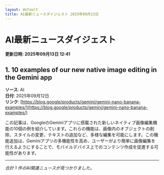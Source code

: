 ```yaml
---
layout: default
title: AI最新ニュースダイジェスト 2025年09月13日
---
```


# AI最新ニュースダイジェスト
**更新日時: 2025年09月13日 12:41**

## 1. 10 examples of our new native image editing in the Gemini app

**ソース**: AI  
**日付**: 2025年09月12日  
**リンク**: [https://blog.google/products/gemini/gemini-nano-banana-examples/](https://blog.google/products/gemini/gemini-nano-banana-examples/)  

この記事は、GoogleのGeminiアプリに搭載された新しいネイティブ画像編集機能の10個の例を紹介しています。これらの機能は、画像内のオブジェクトの削除、スタイルの変更、テキストの追加など、多様な編集を可能にします。この機能追加は、Geminiアプリの多機能性を高め、ユーザーがより簡単に画像編集を行えるようにすることで、モバイルデバイス上でのコンテンツ作成を促進する可能性があります。
  

---

*合計 1 件のAI関連ニュースが見つかりました。*
